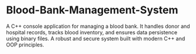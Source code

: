 # Blood-Bank-Management-System
A C++ console application for managing a blood bank. It handles donor and hospital records, tracks blood inventory, and ensures data persistence using binary files. A robust and secure system built with modern C++ and OOP principles.
